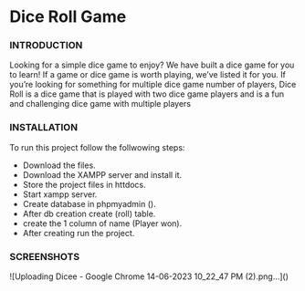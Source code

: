 <h1>Dice Roll Game</h1>
<h3>INTRODUCTION</h3>
Looking for a simple dice game to enjoy? We have built a dice game for you to learn! If a game
or dice game is worth playing, we’ve listed it for you. If you’re looking for something for
multiple dice game number of players, Dice Roll is a dice game that is played with two dice
game players and is a fun and challenging dice game with multiple players
<h3>INSTALLATION</h3>
To run this project follow the follwowing steps: 
<ul>
  <li>Download the files.</li>
  <li>Download the XAMPP server and install it.</li>
  <li>Store the project files in httdocs.</li>
  <li>Start xampp server.</li>
  <li>Create database in phpmyadmin ().</li>
  <li>After db creation create (roll) table.</li>
  <li>create the 1 column of name (Player won).</li>
  <li>After creating run the project.</li>
</ul>
<h3>SCREENSHOTS</h3>
![Uploading Dicee - Google Chrome 14-06-2023 10_22_47 PM (2).png…]()
